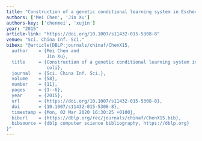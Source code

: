 ```yaml
---
title: "Construction of a genetic conditional learning system in Escherichia coli"
authors: ['Mei Chen', 'Jin Xu']
authors-key: ['chenmei', 'xujin']
year: "2015"
article-link: "https://doi.org/10.1007/s11432-015-5308-8"
venue: "Sci. China Inf. Sci."
bibex: "@article{DBLP:journals/chinaf/ChenX15,
  author    = {Mei Chen and
               Jin Xu},
  title     = {Construction of a genetic conditional learning system in Escherichia
               coli},
  journal   = {Sci. China Inf. Sci.},
  volume    = {58},
  number    = {11},
  pages     = {1--6},
  year      = {2015},
  url       = {https://doi.org/10.1007/s11432-015-5308-8},
  doi       = {10.1007/s11432-015-5308-8},
  timestamp = {Mon, 02 Mar 2020 16:30:25 +0100},
  biburl    = {https://dblp.org/rec/journals/chinaf/ChenX15.bib},
  bibsource = {dblp computer science bibliography, https://dblp.org}
}"
---
```

